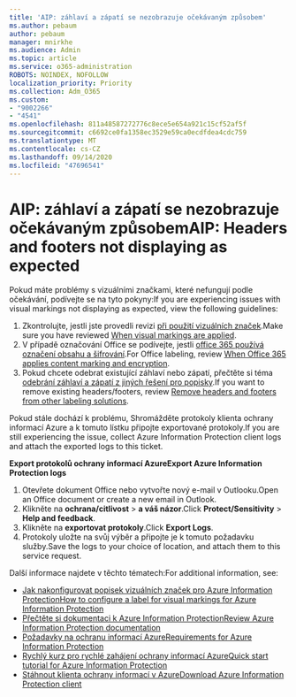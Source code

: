 ```yaml
---
title: 'AIP: záhlaví a zápatí se nezobrazuje očekávaným způsobem'
ms.author: pebaum
author: pebaum
manager: mnirkhe
ms.audience: Admin
ms.topic: article
ms.service: o365-administration
ROBOTS: NOINDEX, NOFOLLOW
localization_priority: Priority
ms.collection: Adm_O365
ms.custom:
- "9002266"
- "4541"
ms.openlocfilehash: 811a48587272776c8ece5e654a921c15cf52af5f
ms.sourcegitcommit: c6692ce0fa1358ec3529e59ca0ecdfdea4cdc759
ms.translationtype: MT
ms.contentlocale: cs-CZ
ms.lasthandoff: 09/14/2020
ms.locfileid: "47696541"
---
```

# <a name="aip-headers-and-footers-not-displaying-as-expected"></a><span data-ttu-id="46b91-102">AIP: záhlaví a zápatí se nezobrazuje očekávaným způsobem</span><span class="sxs-lookup"><span data-stu-id="46b91-102">AIP: Headers and footers not displaying as expected</span></span>

<span data-ttu-id="46b91-103">Pokud máte problémy s vizuálními značkami, které nefungují podle očekávání, podívejte se na tyto pokyny:</span><span class="sxs-lookup"><span data-stu-id="46b91-103">If you are experiencing issues with visual markings not displaying as expected, view the following guidelines:</span></span>

1. <span data-ttu-id="46b91-104">Zkontrolujte, jestli jste provedli revizi [při použití vizuálních značek](https://docs.microsoft.com/azure/information-protection/configure-policy-markings#when-visual-markings-are-applied).</span><span class="sxs-lookup"><span data-stu-id="46b91-104">Make sure you have reviewed [When visual markings are applied](https://docs.microsoft.com/azure/information-protection/configure-policy-markings#when-visual-markings-are-applied).</span></span>
2. <span data-ttu-id="46b91-105">V případě označování Office se podívejte, jestli [office 365 používá označení obsahu a šifrování](https://docs.microsoft.com/microsoft-365/compliance/sensitivity-labels-office-apps#when-office-apps-apply-content-marking-and-encryption).</span><span class="sxs-lookup"><span data-stu-id="46b91-105">For Office labeling, review [When Office 365 applies content marking and encryption](https://docs.microsoft.com/microsoft-365/compliance/sensitivity-labels-office-apps#when-office-apps-apply-content-marking-and-encryption).</span></span>
3. <span data-ttu-id="46b91-106">Pokud chcete odebrat existující záhlaví nebo zápatí, přečtěte si téma [odebrání záhlaví a zápatí z jiných řešení pro popisky](https://docs.microsoft.com/azure/information-protection/rms-client/client-admin-guide-customizations#remove-headers-and-footers-from-other-labeling-solutions).</span><span class="sxs-lookup"><span data-stu-id="46b91-106">If you want to remove existing headers/footers, review [Remove headers and footers from other labeling solutions](https://docs.microsoft.com/azure/information-protection/rms-client/client-admin-guide-customizations#remove-headers-and-footers-from-other-labeling-solutions).</span></span>

<span data-ttu-id="46b91-107">Pokud stále dochází k problému, Shromážděte protokoly klienta ochrany informací Azure a k tomuto lístku připojte exportované protokoly.</span><span class="sxs-lookup"><span data-stu-id="46b91-107">If you are still experiencing the issue, collect Azure Information Protection client logs and attach the exported logs to this ticket.</span></span>

<span data-ttu-id="46b91-108">**Export protokolů ochrany informací Azure**</span><span class="sxs-lookup"><span data-stu-id="46b91-108">**Export Azure Information Protection logs**</span></span>

1. <span data-ttu-id="46b91-109">Otevřete dokument Office nebo vytvořte nový e-mail v Outlooku.</span><span class="sxs-lookup"><span data-stu-id="46b91-109">Open an Office document or create a new email in Outlook.</span></span>
2. <span data-ttu-id="46b91-110">Klikněte na **ochrana/citlivost**  >  **a váš názor**.</span><span class="sxs-lookup"><span data-stu-id="46b91-110">Click **Protect/Sensitivity** > **Help and feedback**.</span></span>
3. <span data-ttu-id="46b91-111">Klikněte na **exportovat protokoly**.</span><span class="sxs-lookup"><span data-stu-id="46b91-111">Click **Export Logs**.</span></span>
4. <span data-ttu-id="46b91-112">Protokoly uložte na svůj výběr a připojte je k tomuto požadavku služby.</span><span class="sxs-lookup"><span data-stu-id="46b91-112">Save the logs to your choice of location, and attach them to this service request.</span></span>

<span data-ttu-id="46b91-113">Další informace najdete v těchto tématech:</span><span class="sxs-lookup"><span data-stu-id="46b91-113">For additional information, see:</span></span>

- [<span data-ttu-id="46b91-114">Jak nakonfigurovat popisek vizuálních značek pro Azure Information Protection</span><span class="sxs-lookup"><span data-stu-id="46b91-114">How to configure a label for visual markings for Azure Information Protection</span></span>](https://docs.microsoft.com/azure/information-protection/configure-policy-markings)
- [<span data-ttu-id="46b91-115">Přečtěte si dokumentaci k Azure Information Protection</span><span class="sxs-lookup"><span data-stu-id="46b91-115">Review Azure Information Protection documentation</span></span>](https://docs.microsoft.com/azure/information-protection/what-is-information-protection)
- [<span data-ttu-id="46b91-116">Požadavky na ochranu informací Azure</span><span class="sxs-lookup"><span data-stu-id="46b91-116">Requirements for Azure Information Protection</span></span>](https://docs.microsoft.com/azure/information-protection/get-started/requirements)
- [<span data-ttu-id="46b91-117">Rychlý kurz pro rychlé zahájení ochrany informací Azure</span><span class="sxs-lookup"><span data-stu-id="46b91-117">Quick start tutorial for Azure Information Protection</span></span>](https://docs.microsoft.com/azure/information-protection/get-started/infoprotect-quick-start-tutorial)
- [<span data-ttu-id="46b91-118">Stáhnout klienta ochrany informací v Azure</span><span class="sxs-lookup"><span data-stu-id="46b91-118">Download Azure Information Protection client</span></span>](https://www.microsoft.com/download/details.aspx?id=53018)
